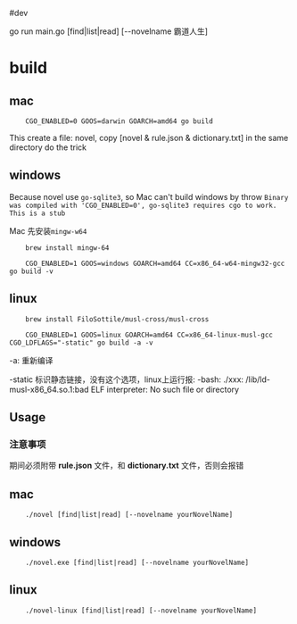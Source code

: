 #dev

go run main.go [find|list|read] [--novelname 霸道人生]

# build

## mac

        CGO_ENABLED=0 GOOS=darwin GOARCH=amd64 go build
        
 This create a file: novel, copy [novel & rule.json & dictionary.txt] in the same directory do the trick
 
## windows

Because novel use `go-sqlite3`, so Mac can't build windows by throw `Binary was compiled with 'CGO_ENABLED=0', go-sqlite3 requires cgo to work. This is a stub`

Mac 先安装`mingw-w64`

        brew install mingw-64

        CGO_ENABLED=1 GOOS=windows GOARCH=amd64 CC=x86_64-w64-mingw32-gcc go build -v
        
## linux

        brew install FiloSottile/musl-cross/musl-cross

        CGO_ENABLED=1 GOOS=linux GOARCH=amd64 CC=x86_64-linux-musl-gcc CGO_LDFLAGS="-static" go build -a -v
        
-a: 重新编译

-static 标识静态链接，没有这个选项，linux上运行报: -bash: ./xxx: /lib/ld-musl-x86_64.so.1:bad ELF interpreter: No such file or directory

## Usage

### 注意事项

期间必须附带 **rule.json** 文件，和 **dictionary.txt** 文件，否则会报错

## mac

        ./novel [find|list|read] [--novelname yourNovelName]

## windows

        ./novel.exe [find|list|read] [--novelname yourNovelName]

## linux

        ./novel-linux [find|list|read] [--novelname yourNovelName]